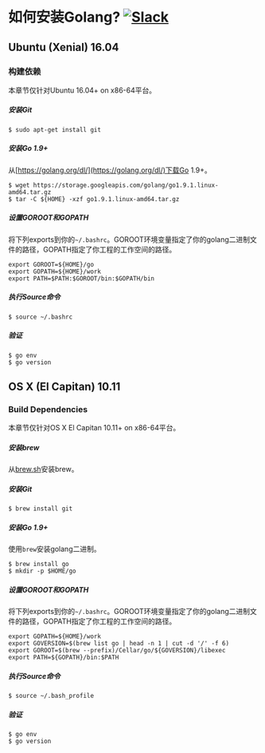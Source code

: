 # 如何安装Golang? [![Slack](https://slack.minio.io/slack?type=svg)](https://slack.minio.io)

## Ubuntu (Xenial) 16.04

### 构建依赖

本章节仅针对Ubuntu 16.04+ on x86-64平台。

##### 安装Git

```
$ sudo apt-get install git 
```

##### 安装Go 1.9+

从[https://golang.org/dl/](https://golang.org/dl/)下载Go 1.9+。

```
$ wget https://storage.googleapis.com/golang/go1.9.1.linux-amd64.tar.gz
$ tar -C ${HOME} -xzf go1.9.1.linux-amd64.tar.gz
```

##### 设置GOROOT和GOPATH

将下列exports到你的``~/.bashrc``。GOROOT环境变量指定了你的golang二进制文件的路径，GOPATH指定了你工程的工作空间的路径。

```
export GOROOT=${HOME}/go
export GOPATH=${HOME}/work
export PATH=$PATH:$GOROOT/bin:$GOPATH/bin
```
##### 执行Source命令

```
$ source ~/.bashrc
```

##### 验证

```
$ go env
$ go version
```

## OS X (El Capitan) 10.11

### Build Dependencies

本章节仅针对OS X El Capitan 10.11+ on x86-64平台。

##### 安装brew

从[brew.sh](http://brew.sh/)安装brew。

##### 安装Git

```
$ brew install git 
```

##### 安装Go 1.9+

使用`brew`安装golang二进制。

```
$ brew install go
$ mkdir -p $HOME/go
```

##### 设置GOROOT和GOPATH

将下列exports到你的``~/.bashrc``。GOROOT环境变量指定了你的golang二进制文件的路径，GOPATH指定了你工程的工作空间的路径。

```
export GOPATH=${HOME}/work
export GOVERSION=$(brew list go | head -n 1 | cut -d '/' -f 6)
export GOROOT=$(brew --prefix)/Cellar/go/${GOVERSION}/libexec
export PATH=${GOPATH}/bin:$PATH
```

##### 执行Source命令

```
$ source ~/.bash_profile
```

##### 验证

```
$ go env
$ go version
```
